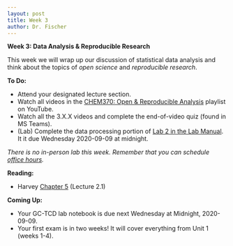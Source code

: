 ```yaml
---
layout: post
title: Week 3
author: Dr. Fischer
---
```


**Week 3: Data Analysis & Reproducible Research**

This week we will wrap up our discussion of statistical data analysis and think about the topics of *open science* and *reproducible research*.

**To Do:**

- Attend your designated lecture section.
- Watch all videos in the [CHEM370: Open & Reproducible Analysis](hhttps://www.youtube.com/playlist?list=PLDWboTZnRm5sF3hkjESXw1EpeI5Q4gbSC) playlist on YouTube.
- Watch all the 3.X.X videos and complete the end-of-video quiz (found in MS Teams).
- (Lab) Complete the data processing portion of [Lab 2 in the Lab Manual]({{site.url}}/chem370/lab-manual/gas-chromatography-with-thermal-conductivity-detection-gc-tcd.html).  It it due Wednesday 2020-09-09 at midnight.

*There is no in-person lab this week. Remember that you can schedule [office hours](https://calendly.com/drfischer/office-hours?back=1&month=2020-08).*

**Reading:**

- Harvey [Chapter 5](https://chem.libretexts.org/Bookshelves/Analytical_Chemistry/Book%3A_Analytical_Chemistry_2.1_%28Harvey%29/05%3A_Standardizing_Analytical_Methods) (Lecture 2.1)

**Coming Up:**

- Your GC-TCD lab notebook is due next Wednesday at Midnight, 2020-09-09.
- Your first exam is in two weeks!  It will cover everything from Unit 1 (weeks 1-4).

